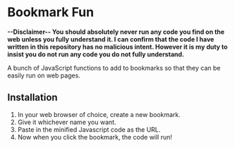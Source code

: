 # Bookmark Fun

**--Disclaimer--
You should absolutely never run any code you find on the web unless you fully understand it. I can confirm that the code I have written in this repository has no malicious intent. However it is my duty to insist you do not run any code you do not fully understand.**

A bunch of JavaScript functions to add to bookmarks so that they can be easily run on web pages.

## Installation
1. In your web browser of choice, create a new bookmark.
2. Give it whichever name you want.
3. Paste in the minified Javascript code as the URL.
4. Now when you click the bookmark, the code will run!

